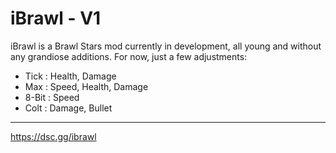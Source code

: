 # iBrawl - V1

iBrawl is a Brawl Stars mod currently in development, all young and without any grandiose additions. For now, just a few adjustments:

- Tick : Health, Damage
- Max : Speed, Health, Damage
- 8-Bit : Speed
- Colt : Damage, Bullet

--------

https://dsc.gg/ibrawl
